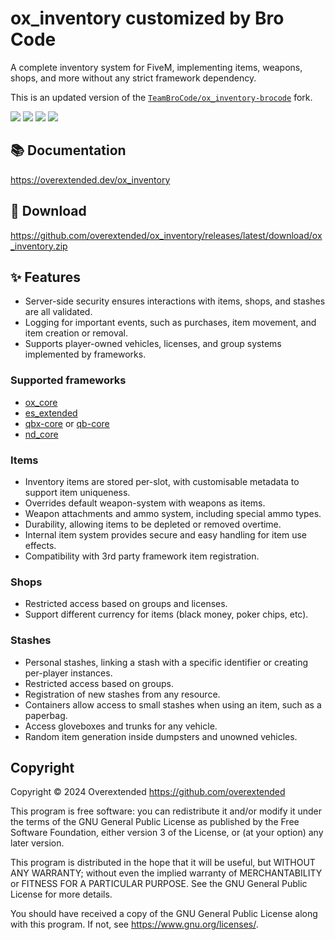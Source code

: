 # ox_inventory customized by Bro Code

A complete inventory system for FiveM, implementing items, weapons, shops, and more without any strict framework dependency.

This is an updated version of the [`TeamBroCode/ox_inventory-brocode`](https://github.com/TeamBroCode/ox_inventory-brocode) fork.

![](https://img.shields.io/github/downloads/overextended/ox_inventory/total?logo=github)
![](https://img.shields.io/github/downloads/overextended/ox_inventory/latest/total?logo=github)
![](https://img.shields.io/github/contributors/overextended/ox_inventory?logo=github)
![](https://img.shields.io/github/v/release/overextended/ox_inventory?logo=github) 

## 📚 Documentation

https://overextended.dev/ox_inventory

## 💾 Download

https://github.com/overextended/ox_inventory/releases/latest/download/ox_inventory.zip

## ✨ Features

- Server-side security ensures interactions with items, shops, and stashes are all validated.
- Logging for important events, such as purchases, item movement, and item creation or removal.
- Supports player-owned vehicles, licenses, and group systems implemented by frameworks.

### Supported frameworks
- [ox_core](https://github.com/overextended/ox_core)
- [es_extended](https://github.com/esx-framework/esx_core)
- [qbx-core](https://github.com/Qbox-project/qbx_core) or [qb-core](https://github.com/qbcore-framework/qb-core)
- [nd_core](https://github.com/ND-Framework/ND_Core)

### Items
- Inventory items are stored per-slot, with customisable metadata to support item uniqueness.
- Overrides default weapon-system with weapons as items.
- Weapon attachments and ammo system, including special ammo types.
- Durability, allowing items to be depleted or removed overtime.
- Internal item system provides secure and easy handling for item use effects.
- Compatibility with 3rd party framework item registration.

### Shops
  - Restricted access based on groups and licenses.
  - Support different currency for items (black money, poker chips, etc).

### Stashes
- Personal stashes, linking a stash with a specific identifier or creating per-player instances.
- Restricted access based on groups.
- Registration of new stashes from any resource.
- Containers allow access to small stashes when using an item, such as a paperbag.
- Access gloveboxes and trunks for any vehicle.
- Random item generation inside dumpsters and unowned vehicles.

## Copyright

Copyright © 2024 Overextended <https://github.com/overextended>

This program is free software: you can redistribute it and/or modify it under the terms of the GNU General Public License as published by the Free Software Foundation, either version 3 of the License, or (at your option) any later version.

This program is distributed in the hope that it will be useful, but WITHOUT ANY WARRANTY; without even the implied warranty of MERCHANTABILITY or FITNESS FOR A PARTICULAR PURPOSE. See the GNU General Public License for more details.

You should have received a copy of the GNU General Public License along with this program. If not, see <https://www.gnu.org/licenses/>.
